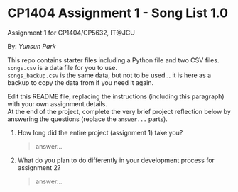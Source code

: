 # CP1404 Assignment 1 - Song List 1.0

Assignment 1 for CP1404/CP5632, IT@JCU

By: _Yunsun Park_

This repo contains starter files including a Python file and two CSV files.  
`songs.csv` is a data file for you to use.  
`songs_backup.csv` is the same data, but not to be used... it is here as a backup to copy the data from if you need it
again.

Edit this README file, replacing the instructions (including this paragraph) with your own assignment details.  
At the end of the project, complete the very brief project reflection below by answering the questions (replace
the `answer...` parts).

1. How long did the entire project (assignment 1) take you?

   > answer...

2. What do you plan to do differently in your development process for assignment 2?

   > answer...
